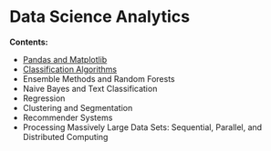 # Data Science Analytics

**Contents:**

- [Pandas and Matplotlib](https://github.com/um-perez-alvaro/Data-Science-Practice/tree/master/Pandas%20and%20Matplotlib)
- [Classification Algorithms](https://github.com/um-perez-alvaro/Data-Science-Practice/tree/master/Classification)
- Ensemble Methods and Random Forests
- Naive Bayes and Text Classification
- Regression
- Clustering and Segmentation
- Recommender Systems
- Processing Massively Large Data Sets: Sequential, Parallel, and Distributed Computing
